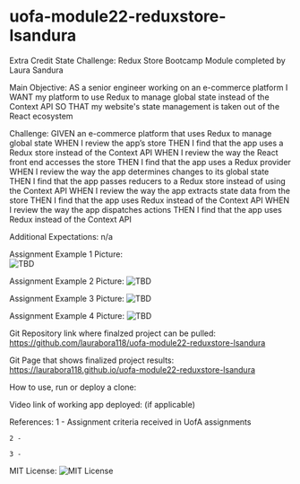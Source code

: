 # uofa-module22-reduxstore-lsandura
Extra Credit State Challenge: Redux Store Bootcamp Module completed by Laura Sandura

Main Objective: 
AS a senior engineer working on an e-commerce platform
I WANT my platform to use Redux to manage global state instead of the Context API
SO THAT my website's state management is taken out of the React ecosystem

Challenge: 
GIVEN an e-commerce platform that uses Redux to manage global state
WHEN I review the app’s store
THEN I find that the app uses a Redux store instead of the Context API
WHEN I review the way the React front end accesses the store
THEN I find that the app uses a Redux provider
WHEN I review the way the app determines changes to its global state
THEN I find that the app passes reducers to a Redux store instead of using the Context API
WHEN I review the way the app extracts state data from the store
THEN I find that the app uses Redux instead of the Context API
WHEN I review the way the app dispatches actions
THEN I find that the app uses Redux instead of the Context API

Additional Expectations:
n/a


Assignment Example 1 Picture:    
    ![TBD](public/assets/website1.jpg)

Assignment Example 2 Picture:
    ![TBD](public/assets/website2.jpg)

Assignment Example 3 Picture:
    ![TBD](public/assets/website3.jpg)

Assignment Example 4 Picture:
    ![TBD](public/assets/website4.jpg)

Git Repository link where finalzed project can be pulled:
    https://github.com/laurabora118/uofa-module22-reduxstore-lsandura   


Git Page that shows finalized project results:
    https://laurabora118.github.io/uofa-module22-reduxstore-lsandura  


How to use, run or deploy a clone:



Video link of working app deployed: (if applicable)



References:
    1 - Assignment criteria received in UofA assignments

    2 -

    3 -

MIT License: 
    ![MIT License](assets/mitlicense.jpg)
